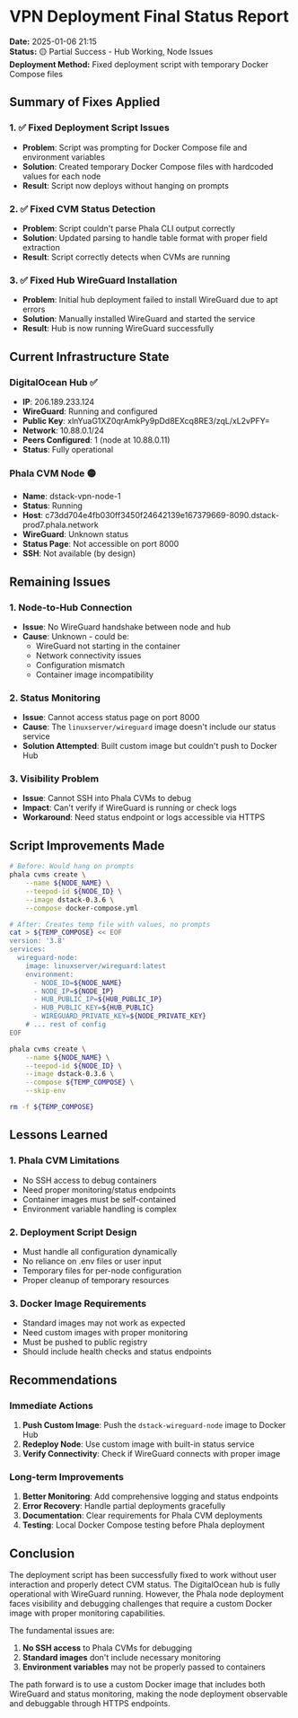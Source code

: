 # VPN Deployment Final Status Report

**Date:** 2025-01-06 21:15  
**Status:** 🟡 Partial Success - Hub Working, Node Issues  
**Deployment Method:** Fixed deployment script with temporary Docker Compose files

## Summary of Fixes Applied

### 1. ✅ Fixed Deployment Script Issues
- **Problem**: Script was prompting for Docker Compose file and environment variables
- **Solution**: Created temporary Docker Compose files with hardcoded values for each node
- **Result**: Script now deploys without hanging on prompts

### 2. ✅ Fixed CVM Status Detection
- **Problem**: Script couldn't parse Phala CLI output correctly
- **Solution**: Updated parsing to handle table format with proper field extraction
- **Result**: Script correctly detects when CVMs are running

### 3. ✅ Fixed Hub WireGuard Installation
- **Problem**: Initial hub deployment failed to install WireGuard due to apt errors
- **Solution**: Manually installed WireGuard and started the service
- **Result**: Hub is now running WireGuard successfully

## Current Infrastructure State

### DigitalOcean Hub ✅
- **IP**: 206.189.233.124
- **WireGuard**: Running and configured
- **Public Key**: xlnYuaG1XZ0qrAmkPy9pDd8EXcq8RE3/zqL/xL2vPFY=
- **Network**: 10.88.0.1/24
- **Peers Configured**: 1 (node at 10.88.0.11)
- **Status**: Fully operational

### Phala CVM Node 🟡
- **Name**: dstack-vpn-node-1
- **Status**: Running
- **Host**: c73dd704e4fb030ff3450f24642139e167379669-8090.dstack-prod7.phala.network
- **WireGuard**: Unknown status
- **Status Page**: Not accessible on port 8000
- **SSH**: Not available (by design)

## Remaining Issues

### 1. Node-to-Hub Connection
- **Issue**: No WireGuard handshake between node and hub
- **Cause**: Unknown - could be:
  - WireGuard not starting in the container
  - Network connectivity issues
  - Configuration mismatch
  - Container image incompatibility

### 2. Status Monitoring
- **Issue**: Cannot access status page on port 8000
- **Cause**: The `linuxserver/wireguard` image doesn't include our status service
- **Solution Attempted**: Built custom image but couldn't push to Docker Hub

### 3. Visibility Problem
- **Issue**: Cannot SSH into Phala CVMs to debug
- **Impact**: Can't verify if WireGuard is running or check logs
- **Workaround**: Need status endpoint or logs accessible via HTTPS

## Script Improvements Made

```bash
# Before: Would hang on prompts
phala cvms create \
    --name ${NODE_NAME} \
    --teepod-id ${NODE_ID} \
    --image dstack-0.3.6 \
    --compose docker-compose.yml

# After: Creates temp file with values, no prompts
cat > ${TEMP_COMPOSE} << EOF
version: '3.8'
services:
  wireguard-node:
    image: linuxserver/wireguard:latest
    environment:
      - NODE_ID=${NODE_NAME}
      - NODE_IP=${NODE_IP}
      - HUB_PUBLIC_IP=${HUB_PUBLIC_IP}
      - HUB_PUBLIC_KEY=${HUB_PUBLIC}
      - WIREGUARD_PRIVATE_KEY=${NODE_PRIVATE_KEY}
    # ... rest of config
EOF

phala cvms create \
    --name ${NODE_NAME} \
    --teepod-id ${NODE_ID} \
    --image dstack-0.3.6 \
    --compose ${TEMP_COMPOSE} \
    --skip-env

rm -f ${TEMP_COMPOSE}
```

## Lessons Learned

### 1. Phala CVM Limitations
- No SSH access to debug containers
- Need proper monitoring/status endpoints
- Container images must be self-contained
- Environment variable handling is complex

### 2. Deployment Script Design
- Must handle all configuration dynamically
- No reliance on .env files or user input
- Temporary files for per-node configuration
- Proper cleanup of temporary resources

### 3. Docker Image Requirements
- Standard images may not work as expected
- Need custom images with proper monitoring
- Must be pushed to public registry
- Should include health checks and status endpoints

## Recommendations

### Immediate Actions
1. **Push Custom Image**: Push the `dstack-wireguard-node` image to Docker Hub
2. **Redeploy Node**: Use custom image with built-in status service
3. **Verify Connectivity**: Check if WireGuard connects with proper image

### Long-term Improvements
1. **Better Monitoring**: Add comprehensive logging and status endpoints
2. **Error Recovery**: Handle partial deployments gracefully
3. **Documentation**: Clear requirements for Phala CVM deployments
4. **Testing**: Local Docker Compose testing before Phala deployment

## Conclusion

The deployment script has been successfully fixed to work without user interaction and properly detect CVM status. The DigitalOcean hub is fully operational with WireGuard running. However, the Phala node deployment faces visibility and debugging challenges that require a custom Docker image with proper monitoring capabilities.

The fundamental issues are:
1. **No SSH access** to Phala CVMs for debugging
2. **Standard images** don't include necessary monitoring
3. **Environment variables** may not be properly passed to containers

The path forward is to use a custom Docker image that includes both WireGuard and status monitoring, making the node deployment observable and debuggable through HTTPS endpoints.

